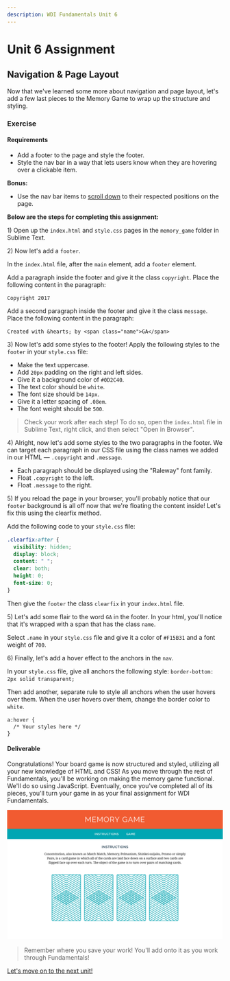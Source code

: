 ```yaml
---
description: WDI Fundamentals Unit 6
---
```


# Unit 6 Assignment

## Navigation & Page Layout

Now that we've learned some more about navigation and page layout, let's add a few last pieces to the Memory Game to wrap up the structure and styling.

### Exercise

#### Requirements

* Add a footer to the page and style the footer.
* Style the nav bar in a way that lets users know when they are hovering over a clickable item.

**Bonus:**

* Use the nav bar items to [scroll down](https://developer.mozilla.org/en-US/docs/Web/HTML/Element/a) to their respected positions on the page.

**Below are the steps for completing this assignment:**

1\) Open up the `index.html` and `style.css` pages in the `memory_game` folder in Sublime Text.

2\) Now let's add a `footer`.

In the `index.html` file, after the `main` element, add a `footer` element.

Add a paragraph inside the footer and give it the class `copyright`. Place the following content in the paragraph:

```markup
Copyright 2017
```

Add a second paragraph inside the footer and give it the class `message`. Place the following content in the paragraph:

```markup
Created with &hearts; by <span class="name">GA</span>
```

3\) Now let's add some styles to the footer! Apply the following styles to the `footer` in your `style.css` file:

* Make the text uppercase.
* Add `20px` padding on the right and left sides.
* Give it a background color of `#0D2C40`.
* The text color should be `white`.
* The font size should be `14px`.
* Give it a letter spacing of `.08em`.
* The font weight should be `500`.

> Check your work after each step! To do so, open the `index.html` file in Sublime Text, right click, and then select "Open in Browser".

4\) Alright, now let's add some styles to the two paragraphs in the footer. We can target each paragraph in our CSS file using the class names we added in our HTML — `.copyright` and `.message`.

* Each paragraph should be displayed using the "Raleway" font family.
* Float `.copyright` to the left.
* Float `.message` to the right.

5\) If you reload the page in your browser, you'll probably notice that our `footer` background is all off now that we're floating the content inside! Let's fix this using the clearfix method.

Add the following code to your `style.css` file:

```css
.clearfix:after {
  visibility: hidden;
  display: block;
  content: " ";
  clear: both;
  height: 0;
  font-size: 0;
}
```

Then give the `footer` the class `clearfix` in your `index.html` file.

5\) Let's add some flair to the word `GA` in the footer. In your html, you'll notice that it's wrapped with a span that has the class `name`.

Select `.name` in your `style.css` file and give it a color of `#F15B31` and a font weight of `700`.

6\) Finally, let's add a hover effect to the anchors in the `nav`.

In your `style.css` file, give all anchors the following style: `border-bottom: 2px solid transparent;`

Then add another, separate rule to style all anchors when the user hovers over them. When the user hovers over them, change the border color to `white`.

```text
a:hover {
  /* Your styles here */
}
```

#### Deliverable

Congratulations! Your board game is now structured and styled, utilizing all your new knowledge of HTML and CSS! As you move through the rest of Fundamentals, you'll be working on making the memory game functional. We'll do so using JavaScript. Eventually, once you've completed all of its pieces, you'll turn your game in as your final assignment for WDI Fundamentals.

![](../.gitbook/assets/memory-game%20%281%29.png)

> Remember where you save your work! You'll add onto it as you work through Fundamentals!

[Let's move on to the next unit!](../js-intro/)

